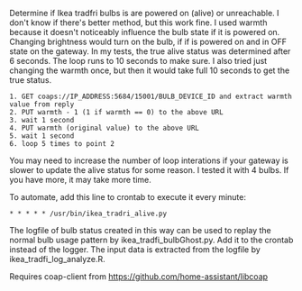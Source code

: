 Determine if Ikea tradfri bulbs is are powered on (alive) or unreachable.
I don't know if there's better method, but this work fine. I used warmth because it doesn't noticeably influence the bulb state if it is powered on. Changing brightness would turn on the bulb, if if is powered on and in OFF state on the gateway. In my tests, the true alive status was determined after 6 seconds. The loop runs to 10 seconds to make sure. I also tried just changing the warmth once, but then it would take full 10 seconds to get the true status.

    1. GET coaps://IP_ADDRESS:5684/15001/BULB_DEVICE_ID and extract warmth value from reply
    2. PUT warmth - 1 (1 if warmth == 0) to the above URL
    3. wait 1 second
    4. PUT warmth (original value) to the above URL
    5. wait 1 second
    6. loop 5 times to point 2

You may need to increase the number of loop interations if your gateway is slower to update the alive status for some reason. I tested it with 4 bulbs. If you have more, it may take more time.

To automate, add this line to crontab to execute it every minute:

    * * * * * /usr/bin/ikea_tradri_alive.py
    
The logfile of bulb status created in this way can be used to replay the normal bulb usage pattern by ikea_tradfi_bulbGhost.py. Add it to the crontab instead of the logger. The input data is extracted from the logfile by ikea_tradfi_log_analyze.R.

Requires coap-client from https://github.com/home-assistant/libcoap
